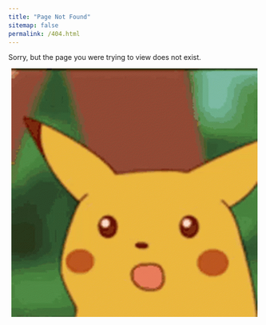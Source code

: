 ```yaml
---
title: "Page Not Found"
sitemap: false
permalink: /404.html
---
```


Sorry, but the page you were trying to view does not exist.

<center><a href="/"><img src="/images/surprised-pikachu.gif"></a></center>

